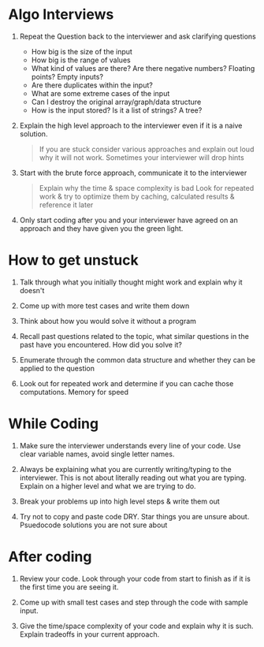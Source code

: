 # Algo Interviews

1. Repeat the Question back to the interviewer and ask clarifying questions
    * How big is the size of the input
    * How big is the range of values
    * What kind of values are there? Are there negative numbers? Floating points? Empty inputs?
    * Are there duplicates within the input?
    * What are some extreme cases of the input
    * Can I destroy the original array/graph/data structure
    * How is the input stored? Is it a list of strings? A tree?

2. Explain the high level approach to the interviewer even if it is a naive solution. 
    > If you are stuck consider various approaches and explain out loud why it will not work.
    > Sometimes your interviewer will drop hints

3. Start with the brute force approach, communicate it to the interviewer
    > Explain why the time & space complexity is bad
    > Look for repeated work & try to optimize them by caching, calculated results & reference it later

4. Only start coding after you and your interviewer have agreed on an approach and they have given you the green light.


# How to get unstuck

1. Talk through what you initially thought might work and explain why it doesn't

2. Come up with more test cases and write them down

3. Think about how you would solve it without a program

4. Recall past questions related to the topic, what similar questions in the past have you encountered. How did you solve it?

5. Enumerate through the common data structure and whether they can be applied to the question

6. Look out for repeated work and determine if you can cache those computations. Memory for speed


# While Coding

1. Make sure the interviewer understands every line of your code. Use clear variable names, avoid single letter names.

2. Always be explaining what you are currently writing/typing to the interviewer. This is not about literally reading out what you are typing. Explain on a higher level and what we are trying to do.

3. Break your problems up into high level steps & write them out

4. Try not to copy and paste code DRY. Star things you are unsure about. Psuedocode solutions you are not sure about


# After coding

1. Review your code. Look through your code from start to finish as if it is the first time you are seeing it.

2. Come up with small test cases and step through the code with sample input.

3. Give the time/space complexity of your code and explain why it is such. Explain tradeoffs in your current approach.